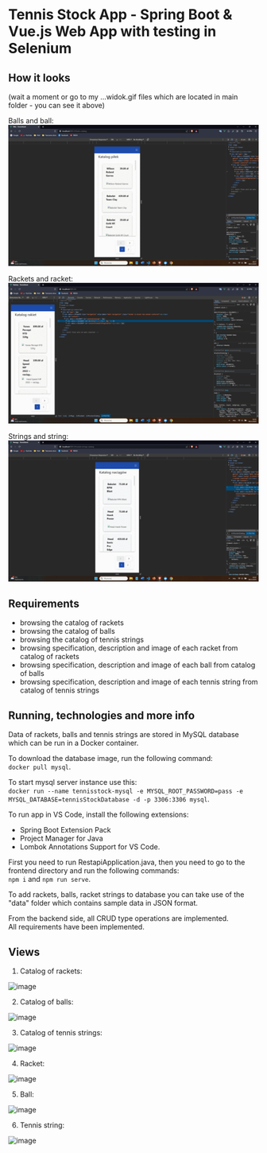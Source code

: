 # Tennis Stock App - Spring Boot & Vue.js Web App with testing in Selenium
## How it looks
(wait a moment or go to my ...widok.gif files which are located in main folder - you can see it above)

Balls and ball:
![](https://github.com/jaroslawwielgus/tennisStock/blob/main/piłki_i_piłka_widok.gif)

Rackets and racket:
![](https://github.com/jaroslawwielgus/tennisStock/blob/main/rakiety_i_rakieta_widok.gif)

Strings and string:
![](https://github.com/jaroslawwielgus/tennisStock/blob/main/naciągi_i_naciąg_widok.gif)

## Requirements
- browsing the catalog of rackets
- browsing the catalog of balls
- browsing the catalog of tennis strings
- browsing specification, description and image of each racket from catalog of rackets
- browsing specification, description and image of each ball from catalog of balls
- browsing specification, description and image of each tennis string from catalog of tennis strings

## Running, technologies and more info
Data of rackets, balls and tennis strings are stored in MySQL database which can be run in a Docker container.

To download the database image, run the following command:  
`docker pull mysql`.

To start mysql server instance use this:  
`docker run --name tennisstock-mysql -e MYSQL_ROOT_PASSWORD=pass -e MYSQL_DATABASE=tennisStockDatabase -d -p 3306:3306 mysql`.

To run app in VS Code, install the following extensions:
- Spring Boot Extension Pack
- Project Manager for Java
- Lombok Annotations Support for VS Code.

First you need to run RestapiApplication.java, then you need to go to the frontend directory and run the following commands:  
`npm i`  and   `npm run serve`.  

To add rackets, balls, racket strings to database you can take use of the "data" folder which contains sample data in JSON format.  

From the backend side, all CRUD type operations are implemented.  
All requirements have been implemented.

## Views
1. Catalog of rackets:  

![image](https://user-images.githubusercontent.com/80279763/212596173-0709a499-a082-496c-8709-6c6b4eebaf08.png)


2. Catalog of balls:  

![image](https://user-images.githubusercontent.com/80279763/212596201-7157d659-b963-43df-9a63-e654c50517f9.png)


3. Catalog of tennis strings:  

![image](https://user-images.githubusercontent.com/80279763/212596225-78c4906c-a6bd-46aa-b411-21731932f2d1.png)


4. Racket:  

![image](https://user-images.githubusercontent.com/80279763/212596284-b09daff6-eeb6-4874-9f94-d085f27097b6.png)


5. Ball:  

![image](https://user-images.githubusercontent.com/80279763/212596269-23a7959c-c243-43f3-8b91-2686a6d88959.png)


6. Tennis string:    

![image](https://user-images.githubusercontent.com/80279763/212596236-c43bb643-7523-473c-8a36-67c3aae7603b.png)


